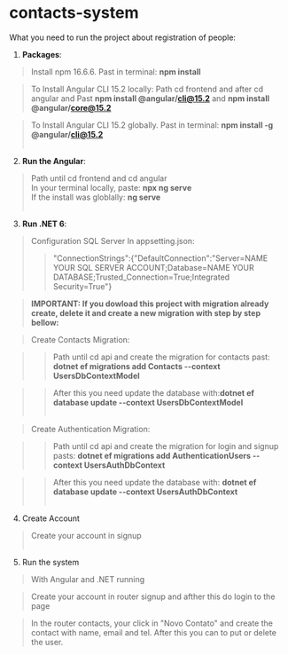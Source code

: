 # contacts-system

What you need to run the project about registration of people:

1. **Packages**:
>Install npm 16.6.6. Past in terminal: **npm install**<br>

>To Install Angular CLI 15.2 locally: Path cd frontend and after cd angular and Past **npm install @angular/cli@15.2** and **npm install @angular/core@15.2** <br>

>To Install Angular CLI 15.2 globally. Past in terminal: **npm install -g @angular/cli@15.2**<br><br>

2. **Run the Angular**:
>Path until cd frontend and cd angular<br>
>In your terminal locally, paste: **npx ng serve**<br>
>If the install was globlally: **ng serve**<br><br>

3. **Run .NET 6**:
>Configuration SQL Server In appsetting.json: <br>
>>"ConnectionStrings":{"DefaultConnection":"Server=NAME YOUR SQL SERVER ACCOUNT;Database=NAME YOUR DATABASE;Trusted_Connection=True;Integrated Security=True"} <br>

>**IMPORTANT: If you dowload this project with migration already create, delete it and create a new migration with step by step bellow:** <br>

>Create Contacts Migration: <br>

>>Path until cd api and create the migration for contacts past: **dotnet ef migrations add Contacts --context UsersDbContextModel** <br>

>>After this you need update the database with:**dotnet ef database update --context UsersDbContextModel** <br><br>

>Create Authentication Migration: <br>

>>Path until cd api and create the migration for login and signup pasts: **dotnet ef migrations add AuthenticationUsers --context UsersAuthDbContext** <br>

>>After this you need update the database with: **dotnet ef database update --context UsersAuthDbContext** <br><br>

4. Create Account

> Create your account in signup <br><br>

5. Run the system

> With Angular and .NET running<br>

> Create your account in router signup and afther this do login to the page <br>

>In the router contacts, your click in "Novo Contato" and create the contact with name, email and tel. After this you can to put or delete the user. 
